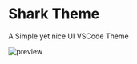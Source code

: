 # Shark Theme

A Simple yet nice UI VSCode Theme

![preview](https://raw.githubusercontent.com/willyelm/vscode-theme-shark/master/preview.png)
